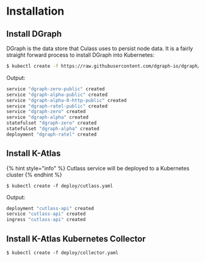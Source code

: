 # Installation

## Install DGraph

DGraph is the data store that Culass uses to persist node data. It is a fairly straight forward process to install DGraph into Kubernetes:

```bash
$ kubectl create -f https://raw.githubusercontent.com/dgraph-io/dgraph/master/contrib/config/kubernetes/dgraph-ha.yaml
```

Output:

```bash
service "dgraph-zero-public" created
service "dgraph-alpha-public" created
service "dgraph-alpha-0-http-public" created
service "dgraph-ratel-public" created
service "dgraph-zero" created
service "dgraph-alpha" created
statefulset "dgraph-zero" created
statefulset "dgraph-alpha" created
deployment "dgraph-ratel" created
```

## Install K-Atlas

{% hint style="info" %}
 Cutlass service will be deployed to a Kubernetes cluster
{% endhint %}

```text
$ kubectl create -f deploy/cutlass.yaml
```

Output:

```bash
deployment "cutlass-api" created
service "cutlass-api" created
ingress "cutlass-api" created
```

## Install K-Atlas Kubernetes Collector

```text
$ kubectl create -f deploy/collector.yaml
```




